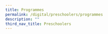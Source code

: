 ```yaml
---
title: Programmes
permalink: /digital/preschoolers/programmes
description: ""
third_nav_title: Preschoolers
---
```

